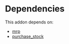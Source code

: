 # Dependencies

This addon depends on:

- [mrp](https://github.com/bringout/oca-ocb-mrp/tree/09da473592c92b0884c03955ca213920c4d9c42e/odoo-bringout-oca-ocb-mrp)
- [purchase_stock](https://github.com/bringout/oca-ocb-warehouse/tree/1135de9279731def9c756b5192f8860b5a0e7e59/odoo-bringout-oca-ocb-purchase_stock)
